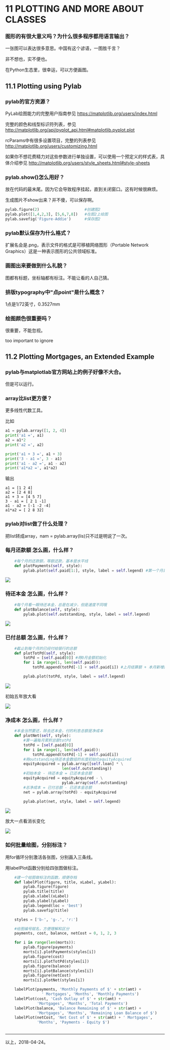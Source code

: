 # 11 PLOTTING AND MORE ABOUT CLASSES


### 图形的有很大意义吗？为什么很多程序都用语言输出？

一张图可以表达很多意思。中国有这个谚语，一图胜千言？

非不想也，实不便也。

在Python生态里，很幸运，可以方便画图。


## 11.1 Plotting using Pylab


### pylab的官方资源？

PyLab绘图能力的完整用户指南参见
https://matplotlib.org/users/index.html

完整的颜色和线型标识符列表，参见
http://matplotlib.org/api/pyplot_api.html#matplotlib.pyplot.plot

rcParams中有很多设置项目，完整的列表参见
http://matplotlib.org/users/customizing.html

如果你不想花费精力对这些参数进行单独设置，可以使用一个预定义的样式表，具体介绍参见
http://matplotlib.org/users/style_sheets.html#style-sheets

### pylab.show()怎么用好？

放在代码的最末尾。因为它会导致程序挂起，直到关闭窗口。这有时候很麻烦。

生成图片不show出来？并不傻，可以保存啊。

```python
pylab.figure(2)                    #创建图2
pylab.plot([1,4,2,3], [5,6,7,8])   #在图2上绘图
pylab.savefig('Figure-Addie')      #保存图2
```


### pylab默认保存为什么格式？

扩展名会是.png，表示文件的格式是可移植网络图形（Portable Network Graphics）这是一种表示图形的公共领域标准。


### 画图出来要做到什么礼貌？

图都有标题，坐标轴都有标注。不能让看的人自己猜。


### 排版typography中"点point"是什么概念？

1点是1/72英寸，0.3527mm


### 绘图颜色很重要吗？

很重要，不能忽视。

too important to ignore


## 11.2 Plotting Mortgages, an Extended Example


### pylab与matplotlab官方网站上的例子好像不大合。

但是可以运行。


### array比list更方便？

更多线性代数工具。

比如
```python
a1 = pylab.array([1, 2, 4])
print('a1 =', a1)
a2 = a1*2
print('a2 =', a2)

print('a1 + 3 =', a1 + 3)
print('3 - a1 =', 3 - a1)
print('a1 - a2 =', a1 - a2)
print('a1*a2 =', a1*a2)
```

输出
```commandline
a1 = [1 2 4]
a2 = [2 4 8]
a1 + 3 = [4 5 7]
3 - a1 = [ 2 1 -1]
a1 - a2 = [-1 -2 -4]
a1*a2 = [ 2 8 32]
```

### pylab对list做了什么处理？

把list转成array，nam = pylab.array(lis)只不过是明说了一次。


### 每月还款额 怎么画，什么样？

```python
    #每个月的还款额，等额还款，基本是水平线
    def plotPayments(self, style):
        pylab.plot(self.paid[1:], style, label = self.legend) #第一个月是0，不必画出来，y轴不从0开始。
```

![](https://ws1.sinaimg.cn/large/006tNc79gy1fqnwcoi5mtj30hs0dcdgj.jpg)


### 待还本金 怎么画，什么样？

```python
    #每个月看一眼待还本金，总是在减少，但是速度不同哦
    def plotBalance(self, style):
        pylab.plot(self.outstanding, style, label = self.legend)
```

![](https://ws4.sinaimg.cn/large/006tNc79gy1fqnweom3dnj30hs0dcq43.jpg)


### 已付总额 怎么画，什么样？

```python
    #截止到每个月的已经付给银行的总额
    def plotTotPd(self, style):
        totPd = [self.paid[0]] #用0月金额初始化
        for i in range(1, len(self.paid)):
            totPd.append(totPd[-1] + self.paid[i]) #上月结算额 + 本月新增额 = 本月结算额

        pylab.plot(totPd, style, label = self.legend)
```

![](https://ws2.sinaimg.cn/large/006tNc79gy1fqnwfixvtnj30hs0dcgml.jpg)

初始五年放大看

![](https://ws4.sinaimg.cn/large/006tNc79gy1fqnwj7c8ivj30zk0qo76u.jpg)


### 净成本 怎么画，什么样？

```python
    #本金当然要还，除去还本金，付的利息总额是净成本
    def plotNet(self, style):
        #算一遍每月累积总额totPd
        totPd = [self.paid[0]]
        for i in range(1, len(self.paid)):
            totPd.append(totPd[-1] + self.paid[i])
        #用outstanding待还本金数组的长度初始化equityAcquired
        equityAcquired = pylab.array([self.loan] * \
                         len(self.outstanding))
        #初始本金 - 待还本金 = 已还本金总额
        equityAcquired = equityAcquired - \
                         pylab.array(self.outstanding)
        #总净成本 = 已付总额 - 已还本金总额
        net = pylab.array(totPd) - equityAcquired

        pylab.plot(net, style, label = self.legend)
```

![](https://ws3.sinaimg.cn/large/006tNc79gy1fqnwk30c3bj30hs0dct9q.jpg)

放大一点看消长变化

![](https://ws3.sinaimg.cn/large/006tNc79gy1fqnwkrhgm2j30zk0qo0vh.jpg)


### 如何批量绘图，分别标注？

用for循环分别激活各张图，分别画入三条线。

用labelPlot函数分别给四张图做标注。

```python
    #建一个给图做标注的函数，顺便存档
    def labelPlot(figure, title, xLabel, yLabel):
        pylab.figure(figure)
        pylab.title(title)
        pylab.xlabel(xLabel)
        pylab.ylabel(yLabel)
        pylab.legend(loc = 'best')
        pylab.savefig(title)

    styles = ['b-', 'g-.', 'r:']

    #给图编号赋名，方便理解和区分
    payments, cost, balance, netCost = 0, 1, 2, 3

    for i in range(len(morts)):
        pylab.figure(payments)
        morts[i].plotPayments(styles[i])
        pylab.figure(cost)
        morts[i].plotTotPd(styles[i])
        pylab.figure(balance)
        morts[i].plotBalance(styles[i])
        pylab.figure(netCost)
        morts[i].plotNet(styles[i])

    labelPlot(payments, 'Monthly Payments of $' + str(amt) +
                ' Mortgages', 'Months', 'Monthly Payments')
    labelPlot(cost, 'Cash Outlay of $' + str(amt) +
              'Mortgages', 'Months', 'Total Payments')
    labelPlot(balance, 'Balance Remaining of $' + str(amt) +
              'Mortgages', 'Months', 'Remaining Loan Balance of $')
    labelPlot(netCost, 'Net Cost of $' + str(amt) + ' Mortgages',
              'Months', 'Payments - Equity $')
 
```

---
以上，2018-04-24。